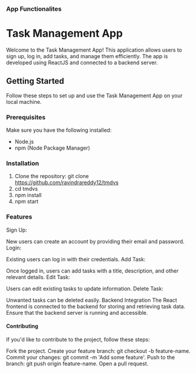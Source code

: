 
### App Functionalites
# Task Management App

Welcome to the Task Management App! This application allows users to sign up, log in, add tasks, and manage them efficiently. The app is developed using ReactJS and connected to a backend server.

## Getting Started

Follow these steps to set up and use the Task Management App on your local machine.

### Prerequisites

Make sure you have the following installed:

- Node.js
- npm (Node Package Manager)

### Installation

1. Clone the repository: git clone  https://github.com/ravindrareddy12/tmdvs
2. cd tmdvs
3. npm install
 4. npm start
### Features

Sign Up:

New users can create an account by providing their email and password.
Login:

Existing users can log in with their credentials.
Add Task:

Once logged in, users can add tasks with a title, description, and other relevant details.
Edit Task:

Users can edit existing tasks to update information.
Delete Task:

Unwanted tasks can be deleted easily.
Backend Integration
The React frontend is connected to the backend for storing and retrieving task data. Ensure that the backend server is running and accessible.

#### Contributing
If you'd like to contribute to the project, follow these steps:

Fork the project.
Create your feature branch: git checkout -b feature-name.
Commit your changes: git commit -m 'Add some feature'.
Push to the branch: git push origin feature-name.
Open a pull request.

